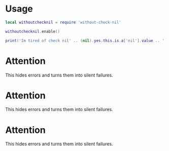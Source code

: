 # Usage
```lua
local withoutchecknil = require 'without-check-nil'

withoutchecknil.enable()

print('Im tired of check nil' .. (nil).yes.this.is.a['nil'].value .. '!!!') --> Im tired of check nil!!!
```

# Attention
This hides errors and turns them into silent failures.

# Attention
This hides errors and turns them into silent failures.

# Attention
This hides errors and turns them into silent failures.
